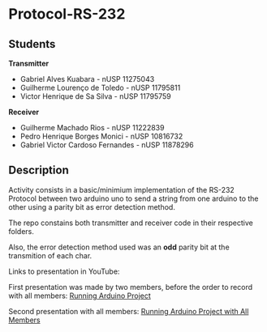 # Protocol-RS-232

## Students

**Transmitter**
- Gabriel Alves Kuabara - nUSP 11275043
- Guilherme Lourenço de Toledo - nUSP 11795811
- Victor Henrique de Sa Silva - nUSP 11795759

**Receiver**
- Guilherme Machado Rios - nUSP 11222839
- Pedro Henrique Borges Monici - nUSP 10816732
- Gabriel Victor Cardoso Fernandes - nUSP 11878296

## Description

Activity consists in a basic/minimium implementation of the RS-232 Protocol between two arduino uno to send a string from one arduino to the other using a parity bit as error detection method.

The repo constains both transmitter and receiver code in their respective folders.

Also, the error detection method used was an **odd** parity bit at the transmition of each char.

Links to presentation in YouTube:

First presentation was made by two members, before the order to record with all members: [Running Arduino Project](https://youtu.be/4Z2g9kw14F8)

Second presentation with all members: [Running Arduino Project with All Members](https://youtu.be/quISf_Wybb8)